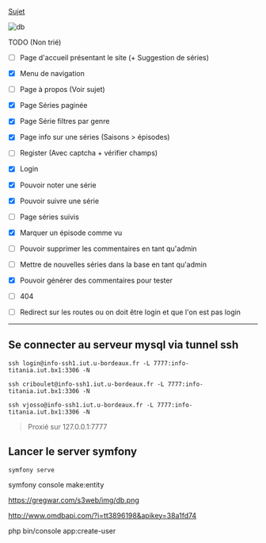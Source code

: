 [Sujet](https://gregwar.com/s3web/project.html#title.1)

![db](https://gregwar.com/s3web/img/db.png)

TODO (Non trié)

- [ ] Page d'accueil présentant le site (+ Suggestion de séries)
- [x] Menu de navigation
- [ ] Page à propos (Voir sujet)
- [x] Page Séries paginée
- [x] Page Série filtres par genre
- [x] Page info sur une séries (Saisons > épisodes)
- [ ] Register (Avec captcha + vérifier champs)
- [x] Login
- [x] Pouvoir noter une série
- [x] Pouvoir suivre une série
- [ ] Page séries suivis
- [x] Marquer un épisode comme vu
- [ ] Pouvoir supprimer les commentaires en tant qu'admin
- [ ] Mettre de nouvelles séries dans la base en tant qu'admin
- [x] Pouvoir générer des commentaires pour tester
- [ ] 404
- [ ] Redirect sur les routes ou on doit être login et que l'on est pas login


***

## Se connecter au serveur mysql via tunnel ssh

```
ssh login@info-ssh1.iut.u-bordeaux.fr -L 7777:info-titania.iut.bx1:3306 -N
```
```
ssh criboulet@info-ssh1.iut.u-bordeaux.fr -L 7777:info-titania.iut.bx1:3306 -N
```
```
ssh vjosso@info-ssh1.iut.u-bordeaux.fr -L 7777:info-titania.iut.bx1:3306 -N
```

> Proxié sur 127.0.0.1:7777

## Lancer le server symfony

```
symfony serve
```

symfony console make:entity

https://gregwar.com/s3web/img/db.png

http://www.omdbapi.com/?i=tt3896198&apikey=38a1fd74

php bin/console app:create-user
